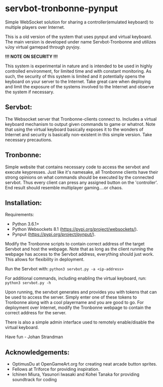 # servbot-tronbonne-pynput
Simple WebSocket solution for sharing a controller(emulated keyboard) to multiple players over Internet.

This is a old version of the system that uses pynput and virtual keyboard. The main version is developed under name Servbot-Tronbonne and utilizes vJoy virtual gamepad through pyvjoy.

**!!! NOTE ON SECURITY !!!**

This system is experimental in nature and is intended to be used in highly controlled environment, for limited time and with constant monitoring. As such, the security of this system is limited and it potentially opens the keyboard on your server to the Internet. Take great care when deploying and limit the exposure of the systems involved to the Internet and observe the system if necessary.


Servbot:
-
The Websocket server that Tronbonne-clients connect to. Includes a virtual keyboard mechanism to output given commands to game or whatnot.
Note that using the virtual keyboard basically exposes it to the wonders of Internet and security is basically non-existent in this simple version. Take necessary precautions. 

Tronbonne:
-
Simple website that contains necessary code to access the servbot and execute keypresses. Just like it's namesake, all Tronbonne clients have their strong opinions on what commands should be executed by the connected servbot. Thus every client can press any assigned button on the 'controller'. End result should resemble multiplayer gaming....or chaos.

Installation:
-
Requirements:
 * Python 3.6.1+
 * Python Websockets 8.1 (https://pypi.org/project/websockets/).
 * Pynput (https://pypi.org/project/pynput/).

Modify the Tronbonne scripts to contain correct address of the target Servbot and host the webpage. Note that as long as the client running the webpage has access to the Servbot address, everything should just work. This allows for flexibility in deployment.

Run the Servbot with:
`python3 servbot.py -a <ip-address>`

For additional commands, including enabling the virtual keyboard,  run:
`python3 servbot.py -h`

Upon running, the servbot generates and provides you with tokens that can be used to access the server.
Simply enter one of these tokens to Tronbonne along with a cool playername and you are good to go.
For deployment over Internet, modify the Tronbonne webpage to contain the correct address for the server.

There is also a simple admin interface used to remotely enable/disable the virtual keyboard.

Have fun - Johan Strandman

Acknowledgements:
-
 - OptimusDu at OpenGameArt.org for creating neat arcade button sprites.
 - Fellows at Triforce for providing inspiration.
 - Ichinen Miura, Yasunori Iwasaki and Kohei Tanaka for providing soundtrack for coding
